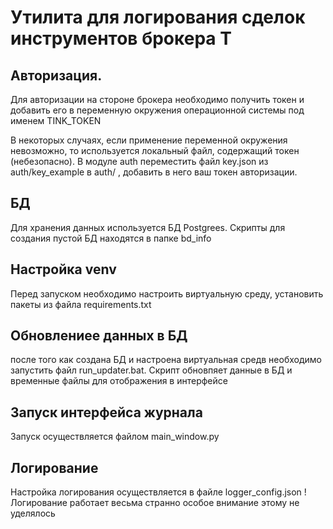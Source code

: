# Утилита для логирования сделок инструментов брокера Т

## Авторизация.

Для авторизации на стороне брокера необходимо получить токен и добавить его в переменную окружения операционной системы под именем TINK_TOKEN

В некоторых случаях, если применение переменной окружения невозможно, то используется локальный файл, содержащий токен (небезопасно).
В модуле auth переместить файл key.json из auth/key_example в auth/ , добавить в него ваш токен авторизации.

## БД

Для хранения данных используется БД Postgrees. Скрипты для создания пустой БД находятся в папке bd_info


## Настройка venv

Перед запуском необходимо настроить виртуальную среду, установить пакеты из файла requirements.txt

## Обновлениее данных в БД
после того как создана БД и настроена виртуальная средв необходимо запустить файл run_updater.bat. Скрипт обновпяет данные в БД и временные файлы для отображения в интерфейсе

## Запуск интерфейса журнала

Запуск осуществляется файлом main_window.py

## Логирование

Настройка логирования осуществляется в файле logger_config.json
! Логирование работает весьма странно особое внимание этому не уделялось